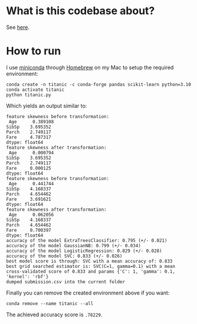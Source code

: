 # What is this codebase about?

See [here](https://www.kaggle.com/c/titanic).

# How to run

I use [miniconda](https://docs.conda.io/en/latest/miniconda.html) through [Homebrew](https://formulae.brew.sh/cask/miniconda) on my Mac to setup the required environment:

```
conda create -n titanic -c conda-forge pandas scikit-learn python=3.10 
conda activate titanic
python titanic.py
```

Which yields an output similar to:

```
feature skewness before transformation: 
 Age      0.389108
SibSp    3.695352
Parch    2.749117
Fare     4.787317
dtype: float64
feature skewness after transformation: 
 Age      0.000794
SibSp    3.695352
Parch    2.749117
Fare     0.000125
dtype: float64
feature skewness before transformation: 
 Age      0.441744
SibSp    4.168337
Parch    4.654462
Fare     3.691621
dtype: float64
feature skewness after transformation: 
 Age      0.062056
SibSp    4.168337
Parch    4.654462
Fare     0.700397
dtype: float64
accuracy of the model ExtraTreesClassifier: 0.795 (+/- 0.021)
accuracy of the model GaussianNB: 0.799 (+/- 0.034)
accuracy of the model LogisticRegression: 0.829 (+/- 0.028)
accuracy of the model SVC: 0.833 (+/- 0.026)
best model score is through: SVC with a mean accuracy of: 0.833
best grid searched estimator is: SVC(C=1, gamma=0.1) with a mean cross-validated score of 0.833 and params {'C': 1, 'gamma': 0.1, 'kernel': 'rbf'}
dumped submission.csv into the current folder

```

Finally you can remove the created environment above if you want:

```
conda remove --name titanic --all
```

The achieved accuracy score is `.78229`.

